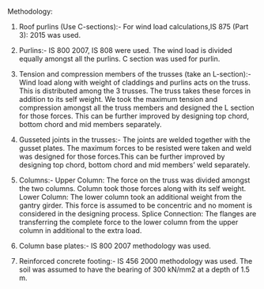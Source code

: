 Methodology: 

1. Roof purlins (Use C-sections):-
For wind load calculations,IS 875 (Part 3): 2015 was used.

2. Purlins:-
IS 800 2007, IS 808 were used. The wind load is divided equally amongst all the purlins. C section was used for purlin.
	
3. Tension and compression members of the trusses (take an L-section):-
Wind load along with weight of claddings and purlins acts on the truss. This is distributed among the 3 trusses. The truss takes these forces in addition to its self weight. We took the maximum tension and compression amongst all the truss members and designed the L section for those forces. This can be further improved by designing top chord, bottom chord and mid members separately.

4. Gusseted joints in the trusses:-
The joints are welded together with the gusset plates. The maximum forces to be resisted were taken and weld was designed for those forces.This can be further improved by designing top chord, bottom chord and mid members’ weld separately.

5. Columns:-
Upper Column: The force on the truss was divided amongst the two columns. Column took those forces along with its self weight.
Lower Column: The lower column took an additional weight from the gantry girder. This force is assumed to be concentric and no moment is considered in the designing process.
Splice Connection: The flanges are transferring the complete force to the lower column from the upper column in additional to the extra load.

6. Column base plates:-
IS 800 2007 methodology was used. 

7. Reinforced concrete footing:-
IS 456 2000 methodology was used. The soil was assumed to have the bearing of 300 kN/mm2 at a depth of 1.5 m.
